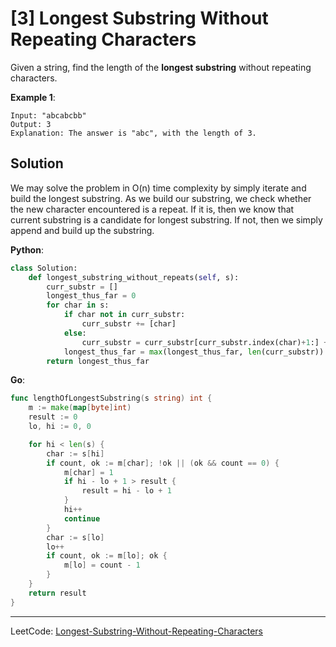 [3] Longest Substring Without Repeating Characters
==================================================

Given a string, find the length of the **longest substring** without repeating
characters.

**Example 1**:

```
Input: "abcabcbb"
Output: 3
Explanation: The answer is "abc", with the length of 3.
```

Solution
--------

We may solve the problem in O(n) time complexity by simply iterate and build
the longest substring. As we build our substring, we check whether the new
character encountered is a repeat. If it is, then we know that current substring
is a candidate for longest substring. If not, then we simply append and build
up the substring.

**Python**:

```python
class Solution:
    def longest_substring_without_repeats(self, s):
        curr_substr = []
        longest_thus_far = 0
        for char in s:
            if char not in curr_substr:
                curr_substr += [char]
            else:
                curr_substr = curr_substr[curr_substr.index(char)+1:] + [char]
            longest_thus_far = max(longest_thus_far, len(curr_substr))
        return longest_thus_far
```



**Go**:

```go
func lengthOfLongestSubstring(s string) int {
    m := make(map[byte]int)
    result := 0
    lo, hi := 0, 0

    for hi < len(s) {
        char := s[hi]
        if count, ok := m[char]; !ok || (ok && count == 0) {
            m[char] = 1
            if hi - lo + 1 > result {
                result = hi - lo + 1
            }
            hi++
            continue
        }
        char := s[lo]
        lo++
        if count, ok := m[lo]; ok {
            m[lo] = count - 1
        }
    }
    return result
}
```

---

LeetCode:
[Longest-Substring-Without-Repeating-Characters](https://leetcode.com/problems/longest-substring-without-repeating-characters/)
